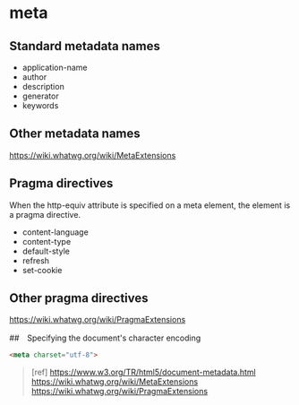# meta

## Standard metadata names

- application-name
- author
- description
- generator
- keywords

## Other metadata names
https://wiki.whatwg.org/wiki/MetaExtensions

## Pragma directives
When the http-equiv attribute is specified on a meta element, the element is a pragma directive.
- content-language
- content-type
- default-style
- refresh
- set-cookie

## Other pragma directives
https://wiki.whatwg.org/wiki/PragmaExtensions

##　Specifying the document's character encoding
```html
<meta charset="utf-8">
```

> [ref]
https://www.w3.org/TR/html5/document-metadata.html
https://wiki.whatwg.org/wiki/MetaExtensions
https://wiki.whatwg.org/wiki/PragmaExtensions

